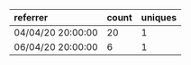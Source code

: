 | referrer          | count | uniques |
| :---------------- | :---- | :------ |
| 04/04/20 20:00:00 | 20    | 1       |
| 06/04/20 20:00:00 | 6     | 1       |